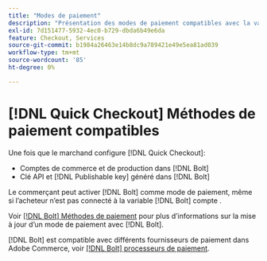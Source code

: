 ```yaml
---
title: "Modes de paiement"
description: "Présentation des modes de paiement compatibles avec la variable [!DNL Quick Checkout] pour l’extension Adobe Commerce."
exl-id: 7d151477-5932-4ec0-b729-dbda6b49e6da
feature: Checkout, Services
source-git-commit: b1984a26463e14b8dc9a789421e49e5ea81ad039
workflow-type: tm+mt
source-wordcount: '85'
ht-degree: 0%

---
```


# [!DNL Quick Checkout] Méthodes de paiement compatibles

Une fois que le marchand configure [!DNL Quick Checkout]:

- Comptes de commerce et de production dans [!DNL Bolt]
- Clé API et [!DNL Publishable key] généré dans [!DNL Bolt]

Le commerçant peut activer [!DNL Bolt] comme mode de paiement, même si l’acheteur n’est pas connecté à la variable [!DNL Bolt] compte .

Voir [[!DNL Bolt] Méthodes de paiement](https://help.bolt.com/shoppers/guides/checkout/update-payment-method) pour plus d’informations sur la mise à jour d’un mode de paiement avec [!DNL Bolt].

[!DNL Bolt] est compatible avec différents fournisseurs de paiement dans Adobe Commerce, voir [[!DNL Bolt] processeurs de paiement](https://help.bolt.com/connectors/payment-processors/).
